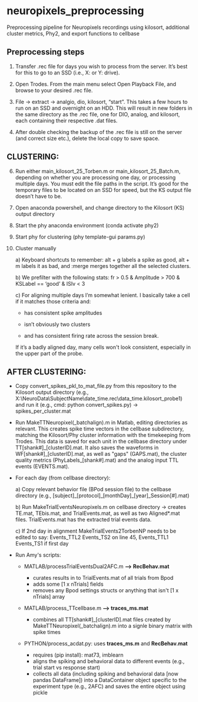 # neuropixels_preprocessing
Preprocessing pipeline for Neuropixels recordings using kilosort, additional cluster metrics, Phy2, and export functions to cellbase

## Preprocessing steps

1) Transfer .rec file for days you wish to process from the server. It’s best for this to go to an SSD (i.e., X: or Y: drive).

2) Open Trodes. From the main menu select Open Playback File, and browse to your desired .rec file.

3) File -> extract -> analgio, dio, kilosort, “start”. This takes a few hours to run on an SSD and overnight on an HDD.  This will result in new folders in the same directory as the .rec file, one for DIO, analog, and kilosort, each containing their respective .dat files.

5) After double checking the backup of the .rec file is still on the server (and correct size etc.), delete the local copy to save space. 

## CLUSTERING:

6) Run either main\_kilosort\_25\_Torben.m or main\_kilosort\_25\_Batch.m, depending on whether you are processing one day, or processing multiple days. You must edit the file paths in the script. It’s good for the temporary files to be located on an SSD for speed, but the KS output file doesn’t have to be. 

7) Open anaconda powershell, and change directory to the Kilosort (KS) output directory

8) Start the phy anaconda environment (conda activate phy2)

9) Start phy for clustering (phy template-gui params.py)

10) Cluster manually

	a) Keyboard shortcuts to remember: alt + g labels a spike as good, alt + m labels it as bad, and :merge merges together all the selected clusters. 
	
	b) We prefilter with the following stats: fr > 0.5 & Amplitude > 700 & KSLabel == ‘good’ & ISIv < 3
	
	c) For aligning multiple days I’m somewhat lenient. I basically take a cell if it matches those criteria and:
	
	- has consistent spike amplitudes
	
	- isn’t obviously two clusters
	
	- and has consistent firing rate across the session break. 
	
	If it’s a badly aligned day, many cells won't look consistent, especially in the upper part of the probe. 


## AFTER CLUSTERING:

- Copy convert_spikes_pkl_to_mat_file.py from this repository to the Kilosort output directory (e.g., X:\NeuroData\SubjectName\date_time.rec\data_time.kilosort_probe1\)
and run it (e.g., cmd: python convert_spikes.py) -> spikes_per_cluster.mat

- Run MakeTTNeuropixel(\_batchalign).m in Matlab, editing directories as relevant.  This creates spike time vectors in the cellbase subdirectory, matching the Kilosort/Phy cluster information with the timekeeping from Trodes.  This data is saved for each unit in the cellbase directory under TT[shank#]\_[clusterID].mat.  It also saves the waveforms in WF[shank#]\_[clusterID].mat, as well as "gaps" (GAPS.mat), the cluster quality metrics (PhyLabels\_[shank#].mat) and the analog input TTL events (EVENTS.mat).

- For each day (from cellbase directory):
	
	a) Copy relevant behavior file (BPod session file) to the cellbase directory (e.g., [subject]\_[protocol]\_[monthDay]\_[year]\_Session[#].mat)
 	
	b) Run MakeTrialEventsNeuropixels.m on cellbase directory -> creates TE.mat, TEbis.mat, and TrialEvents.mat, as well as two Aligned*.mat files.  TrialEvents.mat has the extracted trial events data.
	
	c) If 2nd day in alignment MakeTrialEvents2TorbenNP needs to be edited to say: Events\_TTL2 Events\_TS2 on line 45, Events\_TTL1 Events\_TS1 if first day
	
- Run Amy's scripts:
	- MATLAB/processTrialEventsDual2AFC.m **--> RecBehav.mat**
	    - curates results in to TrialEvents.mat of all trials from Bpod
	    - adds some [1 x nTrials] fields 
	    - removes any Bpod settings structs or anything that isn't [1 x nTrials] array
	
	- MATLAB/process\_TTcellbase.m **--> traces\_ms.mat**
	
	    - combines all TT[shank#]\_[clusterID].mat files created by MakeTTNeuropixel(\_batchalign).m into a signle binary matrix with spike times
	
	- PYTHON/process\_acdat.py: uses **traces\_ms.m** and **RecBehav.mat**
	
	    - requires (pip install): mat73, imblearn
	    - aligns the spiking and behavioral data to different events (e.g., trial start vs response start)
	    - collects all data (including spiking and behavioral data [now pandas DataFrame]) into a DataContainer object specific to the experiment type (e.g., 2AFC) and saves the entire object using pickle
